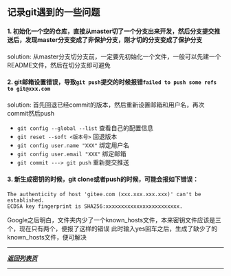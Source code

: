 ## 记录git遇到的一些问题

#### 1. 初始化一个空的仓库，直接从master切了一个分支出来开发，然后分支提交推送后，发现master分支变成了非保护分支，刚才切的分支变成了保护分支

solution: 从master分支切分支前，一定要先初始化一个文件，一般可以先建一个README文件，然后在切分支即可避免


#### 2. git邮箱设置错误，导致`git push`提交的时候报错`failed to push some refs to git@xxx.com`

solution: 首先回退已经commit的版本，然后重新设置邮箱和用户名，再次commit然后push
- `git config --global --list`     查看自己的配置信息
- `git reset --soft <版本号>`     回退版本
- `git config user.name "XXX"`     绑定用户名
- `git config user.email "XXX"`     绑定邮箱
- `git commit ---> git push`     重新提交推送
   
   
#### 3. 新生成密钥的时候，git clone或者push的时候，可能会报如下错误：

```
The authenticity of host 'gitee.com (xxx.xxx.xxx.xxx)' can't be established.
ECDSA key fingerprint is SHA256:xxxxxxxxxxxxxxxxxxxxxxxx.
```
Google之后明白，文件夹内少了一个known_hosts文件，本来密钥文件应该是三个，现在只有两个，便报了这样的错误
此时输入yes回车之后，生成了缺少了的known_hosts文件，便可解决
    
_________
***[返回列表页](https://github.com/Marilynlee/blog)***
_________

